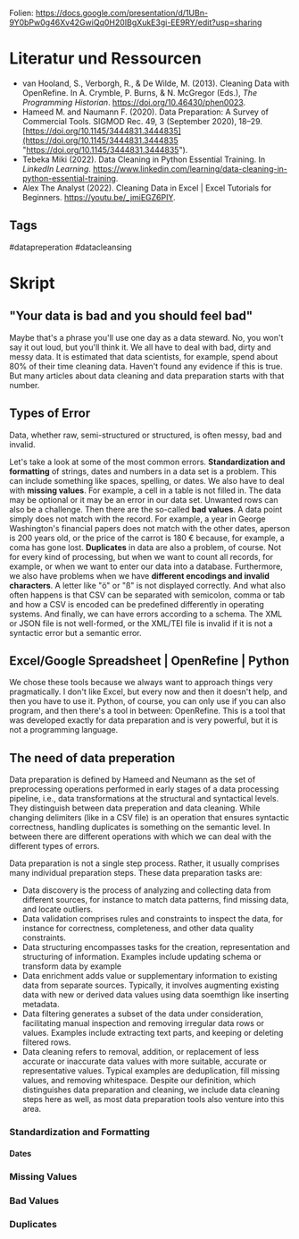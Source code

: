 Folien: https://docs.google.com/presentation/d/1UBn-9Y0bPw0g46Xv42GwiQq0H20IBgXukE3gi-EE9RY/edit?usp=sharing  

# Literatur und Ressourcen

+ van Hooland, S., Verborgh, R., & De Wilde, M. (2013). Cleaning Data with OpenRefine. In A. Crymble, P. Burns, & N. McGregor (Eds.), _The Programming Historian_. https://doi.org/10.46430/phen0023. 
+ Hameed M. and Naumann F. (2020). Data Preparation: A Survey of Commercial Tools. SIGMOD Rec. 49, 3 (September 2020), 18–29. [https://doi.org/10.1145/3444831.3444835](https://doi.org/10.1145/3444831.3444835 "https://doi.org/10.1145/3444831.3444835").
+ Tebeka Miki (2022). Data Cleaning in Python Essential Training. In *LinkedIn Learning*. https://www.linkedin.com/learning/data-cleaning-in-python-essential-training.  
+ Alex The Analyst (2022). Cleaning Data in Excel | Excel Tutorials for Beginners. https://youtu.be/_jmiEGZ6PIY.

## Tags

#datapreperation #datacleansing

# Skript

## "Your data is bad and you should feel bad"

Maybe that's a phrase you'll use one day as a data steward. No, you won't say it out loud, but you'll think it. We all have to deal with bad, dirty and messy data. It is estimated that data scientists, for example, spend about 80% of their time cleaning data. Haven't found any evidence if this is true. But many articles about data cleaning and data preparation starts with that number.

## Types of Error

Data, whether raw, semi-structured or structured, is often messy, bad and invalid.

Let's take a look at some of the most common errors. **Standardization and formatting** of strings, dates and numbers in a data set is a problem. This can include something like spaces, spelling, or dates. We also have to deal with **missing values**. For example, a cell in a table is not filled in. The data may be optional or it may be an error in our data set. Unwanted rows can also be a challenge. Then there are the so-called **bad values**. A data point simply does not match with the record. For example, a year in George Washington's financial papers does not match with the other dates, aperson is 200 years old, or the price of the carrot is 180 € because, for example, a coma has gone lost. **Duplicates** in data are also a problem, of course. Not for every kind of processing, but when we want to count all records, for example, or when we want to enter our data into a database. Furthermore, we also have problems when we have **different encodings and invalid characters**. A letter like "ö" or "ß" is not displayed correctly. And what also often happens is that CSV can be separated with semicolon, comma or tab and how a CSV is encoded can be predefined differently in operating systems. And finally, we can have errors according to a schema. The XML or JSON file is not well-formed, or the XML/TEI file is invalid if it is not a syntactic error but a semantic error.

## Excel/Google Spreadsheet | OpenRefine | Python

We chose these tools because we always want to approach things very pragmatically. I don't like Excel, but every now and then it doesn't help, and then you have to use it. Python, of course, you can only use if you can also program, and then there's a tool in between: OpenRefine. This is a tool that was developed exactly for data preparation and is very powerful, but it is not a programming language. 

## The need of data preperation

Data preparation is defined by Hameed and Neumann as the set of preprocessing operations performed in early stages of a data processing pipeline, i.e., data transformations at the structural and syntactical levels. They distinguish between data preperation and data cleaning. While changing delimiters (like in a CSV file) is an operation that ensures syntactic correctness, handling duplicates is something on the semantic level. In between there are different operations with which we can deal with the different types of errors.

Data preparation is not a single step process. Rather, it usually comprises many individual preparation steps. These data preparation tasks are: 
* Data discovery is the process of analyzing and collecting data from different sources, for instance to match data patterns, find missing data, and locate outliers.
* Data validation comprises rules and constraints to inspect the data, for instance for correctness, completeness, and other data quality constraints.
* Data structuring encompasses tasks for the creation, representation and structuring of information. Examples include updating schema or transform data by example
* Data enrichment adds value or supplementary information to existing data from separate sources. Typically, it involves augmenting existing data with new or derived data values using data soemthign like inserting metadata.
* Data filtering generates a subset of the data under consideration, facilitating manual inspection and removing irregular data rows or values. Examples include extracting text parts, and keeping or deleting filtered rows.
* Data cleaning refers to removal, addition, or replacement of less accurate or inaccurate data values with more suitable, accurate or representative values. Typical examples are deduplication, fill missing values, and removing whitespace.
Despite our definition, which distinguishes data
preparation and cleaning, we include data cleaning
steps here as well, as most data preparation tools
also venture into this area.







### Standardization and Formatting 

#### Dates

### Missing Values

### Bad Values 

### Duplicates 